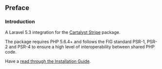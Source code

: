 ## Preface

### Introduction

A Laravel 5.3 integration for the [Cartalyst Stripe](https://cartalyst.com/manual/stripe/2.0) package.

The package requires PHP 5.6.4+ and follows the FIG standard PSR-1, PSR-2 and PSR-4 to ensure a high level of interoperability between shared PHP code.

Have a [read through the Installation Guide](#installation).
